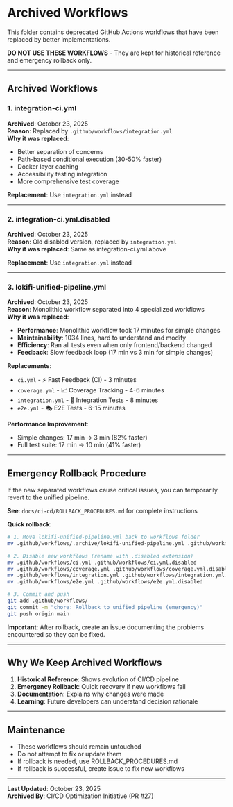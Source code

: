 # Archived Workflows

This folder contains deprecated GitHub Actions workflows that have been replaced by better implementations.

**DO NOT USE THESE WORKFLOWS** - They are kept for historical reference and emergency rollback only.

---

## Archived Workflows

### 1. integration-ci.yml
**Archived**: October 23, 2025  
**Reason**: Replaced by `.github/workflows/integration.yml`  
**Why it was replaced**:
- Better separation of concerns
- Path-based conditional execution (30-50% faster)
- Docker layer caching
- Accessibility testing integration
- More comprehensive test coverage

**Replacement**: Use `integration.yml` instead

---

### 2. integration-ci.yml.disabled
**Archived**: October 23, 2025  
**Reason**: Old disabled version, replaced by `integration.yml`  
**Why it was replaced**: Same as integration-ci.yml above

**Replacement**: Use `integration.yml` instead

---

### 3. lokifi-unified-pipeline.yml
**Archived**: October 23, 2025  
**Reason**: Monolithic workflow separated into 4 specialized workflows  
**Why it was replaced**:
- **Performance**: Monolithic workflow took 17 minutes for simple changes
- **Maintainability**: 1034 lines, hard to understand and modify
- **Efficiency**: Ran all tests even when only frontend/backend changed
- **Feedback**: Slow feedback loop (17 min vs 3 min for simple changes)

**Replacements**:
- `ci.yml` - ⚡ Fast Feedback (CI) - 3 minutes
- `coverage.yml` - 📈 Coverage Tracking - 4-6 minutes
- `integration.yml` - 🔗 Integration Tests - 8 minutes
- `e2e.yml` - 🎭 E2E Tests - 6-15 minutes

**Performance Improvement**:
- Simple changes: 17 min → 3 min (82% faster)
- Full test suite: 17 min → 10 min (41% faster)

---

## Emergency Rollback Procedure

If the new separated workflows cause critical issues, you can temporarily revert to the unified pipeline.

**See**: `docs/ci-cd/ROLLBACK_PROCEDURES.md` for complete instructions

**Quick rollback**:
```bash
# 1. Move lokifi-unified-pipeline.yml back to workflows folder
mv .github/workflows/.archive/lokifi-unified-pipeline.yml .github/workflows/

# 2. Disable new workflows (rename with .disabled extension)
mv .github/workflows/ci.yml .github/workflows/ci.yml.disabled
mv .github/workflows/coverage.yml .github/workflows/coverage.yml.disabled
mv .github/workflows/integration.yml .github/workflows/integration.yml.disabled
mv .github/workflows/e2e.yml .github/workflows/e2e.yml.disabled

# 3. Commit and push
git add .github/workflows/
git commit -m "chore: Rollback to unified pipeline (emergency)"
git push origin main
```

**Important**: After rollback, create an issue documenting the problems encountered so they can be fixed.

---

## Why We Keep Archived Workflows

1. **Historical Reference**: Shows evolution of CI/CD pipeline
2. **Emergency Rollback**: Quick recovery if new workflows fail
3. **Documentation**: Explains why changes were made
4. **Learning**: Future developers can understand decision rationale

---

## Maintenance

- These workflows should remain untouched
- Do not attempt to fix or update them
- If rollback is needed, use ROLLBACK_PROCEDURES.md
- If rollback is successful, create issue to fix new workflows

---

**Last Updated**: October 23, 2025  
**Archived By**: CI/CD Optimization Initiative (PR #27)
